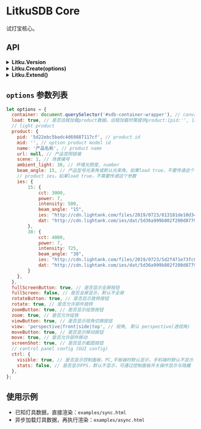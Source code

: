 # LitkuSDB Core

试灯宝核心。

## API

<!-- ## Litku.Version -->
<details><summary><b>Litku.Version</b></summary><div>

```javascript
coonsole.log(Litku.Version); // 0.0.1
```

</div></details>

<!-- ## Litku.Create(options) -->
<details><summary><b>Litku.Create(options)</b></summary><p>
    
`options` 参数配置，请阅读 <a href="#options">options参数列表</a>。

```javascript
// 创建渲染实例
const renderer = LitkuSDB.Create(options);

// 销毁实例
renderer.destroy();
renderer = null;
```
    
</p></details>

<!-- ## Litku.Extend() -->
<details><summary><b>Litku.Extend()</b></summary><p>

无使用说明。

</p></details>

<!-- ## options 参数列表 -->
<h2 id="options"><code>options</code> 参数列表</h2>

```javascript
let options = {
  container: document.querySelector('#sdb-container-wrapper'), // canvas and ctrl container, default document.body
  load: true, // 是否远程加载product数据。远程加载时需提供product:{pid:'', [mid:'']}
  // light product
  product: {
    pid: '5d22ebc5badc4d69887117cf', // product id
    mid: '', // option product model id
    name: '产品名称', // product name
    url: null, // 产品官网链接
    scene: 1, // 场景编号
    ambient_light: 30, // 环境光照度, number
    beam_angle: 15, // 产品型号光束角或默认光束角，如果load true，不要传递这个参数
    // product ies，如果load true，不需要传递这个参数
    ies: {
        15: {
            cct: 3000,
            power: 7,
            intensity: 500,
            beam_angle: "15",
            ies: "http://cdn.lightank.com/files/2019/0723/813181de10d342b2652fe41a76fe960da8e1f7da.ies",
            dat: "http://cdn.lightank.com/ies/dat/5d36a999b802f200d87799aa_15.dat"
        },
        38: {
            cct: 4000,
            power: 7,
            intensity: 725,
            beam_angle: "38",
            ies: "http://cdn.lightank.com/files/2019/0723/5d2f471e73fc0cee899762b5d42786f1533c8ed7.ies",
            dat: "http://cdn.lightank.com/ies/dat/5d36a999b802f200d87799aa_38.dat"
        }
    },
  },
  fullScreenButton: true, // 是否显示全屏按钮
  fullScreen: false, // 是否全屏显示，默认不全屏
  rotateButton: true, // 是否显示旋转按钮
  rotate: true, // 是否允许部件旋转
  zoomButton: true, // 是否显示绽放按钮
  zoom: true, // 是否允许绽放
  viewButton: true, // 是否显示视角切换按钮
  view: 'perspective|front|side|top', // 视角, 默认 perspective(透视角)
  moveButton: true, // 是否显示移动按钮
  move: true, // 是否允许部件移动
  screenShot: true, // 是否显示截图按钮
  // control panel config (GUI config)
  ctrl: {
    visible: true, // 是否显示控制面板，PC,平板端时默认显示，手机端时默认不显示
    stats: false, // 是否显示FPS，默认不显示，可通过控制面板开关操作显示与隐藏
  },
};
```

## 使用示例

- 已知灯具数据，直接渲染：`examples/sync.html`
- 异步加载灯具数据，再执行渲染：`examples/async.html`
